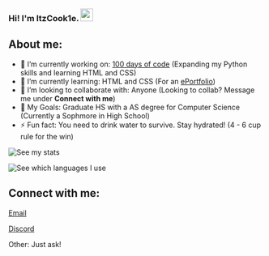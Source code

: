 ### Hi! I'm ItzCook1e. <img src="https://media.giphy.com/media/hvRJCLFzcasrR4ia7z/giphy.gif" width="25px">
## About me:
- 🔭 I’m currently working on: [100 days of code](https://github.com/Itz-Cook1e/100-Days-Of-Code-Log) (Expanding my Python skills and learning HTML and CSS)
- 🌱 I’m currently learning: HTML and CSS (For an [ePortfolio](https://github.com/Itz-Cook1e/ePortfolio))
- 👯 I’m looking to collaborate with: Anyone (Looking to collab? Message me under **Connect with me**)
- 🥅 My Goals: Graduate HS with a AS degree for Computer Science (Currently a Sophmore in High School)
- ⚡ Fun fact: You need to drink water to survive. Stay hydrated! (4 - 6 cup rule for the win)


![See my stats](https://github-readme-stats.vercel.app/api?username=Itz-Cook1e&count_private=true&show_icons=true&theme=midnight-purple)

![See which languages I use](https://github-readme-stats.vercel.app/api/top-langs/?username=Itz-Cook1e&theme=midnight-purple&langs_count=10&layout=compact)
## Connect with me:
[Email](mailto:Asherpflueger@outlook.com)

[Discord](https://discord.com/users/693661517824131172)

Other: Just ask!
